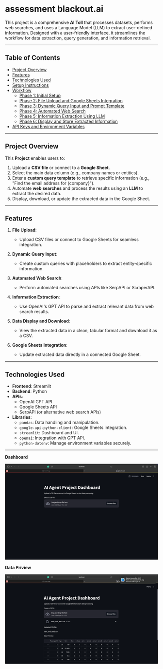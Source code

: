 # **assessment blackout.ai**

This project is a comprehensive **AI Toll** that processes datasets, performs web searches, and uses a Language Model (LLM) to extract user-defined information. Designed with a user-friendly interface, it streamlines the workflow for data extraction, query generation, and information retrieval. 

---

## **Table of Contents**

- [Project Overview](#project-overview)
- [Features](#features)
- [Technologies Used](#technologies-used)
- [Setup Instructions](#setup-instructions)
- [Workflow](#workflow)
  - [Phase 1: Initial Setup](#phase-1-initial-setup)
  - [Phase 2: File Upload and Google Sheets Integration](#phase-2-file-upload-and-google-sheets-integration)
  - [Phase 3: Dynamic Query Input and Prompt Template](#phase-3-dynamic-query-input-and-prompt-template)
  - [Phase 4: Automated Web Search](#phase-4-automated-web-search)
  - [Phase 5: Information Extraction Using LLM](#phase-5-information-extraction-using-llm)
  - [Phase 6: Display and Store Extracted Information](#phase-6-display-and-store-extracted-information)
- [API Keys and Environment Variables](#api-keys-and-environment-variables)


---

## **Project Overview**

This **Project** enables users to:
1. Upload a **CSV file** or connect to a **Google Sheet**.
2. Select the main data column (e.g., company names or entities).
3. Enter a **custom query template** to retrieve specific information (e.g., "Find the email address for {company}").
4. Automate **web searches** and process the results using an **LLM** to extract the desired data.
5. Display, download, or update the extracted data in the Google Sheet.

---

## **Features**

1. **File Upload**:
   - Upload CSV files or connect to Google Sheets for seamless integration.

2. **Dynamic Query Input**:
   - Create custom queries with placeholders to extract entity-specific information.

3. **Automated Web Search**:
   - Perform automated searches using APIs like SerpAPI or ScraperAPI.

4. **Information Extraction**:
   - Use OpenAI's GPT API to parse and extract relevant data from web search results.

5. **Data Display and Download**:
   - View the extracted data in a clean, tabular format and download it as a CSV.

6. **Google Sheets Integration**:
   - Update extracted data directly in a connected Google Sheet.

---

## **Technologies Used**

- **Frontend**: Streamlit
- **Backend**: Python
- **APIs**:
  - OpenAI GPT API
  - Google Sheets API
  - SerpAPI (or alternative web search APIs)
- **Libraries**:
  - `pandas`: Data handling and manipulation.
  - `google-api-python-client`: Google Sheets integration.
  - `streamlit`: Dashboard and UI.
  - `openai`: Integration with GPT API.
  - `python-dotenv`: Manage environment variables securely.

---


**Dashboard**

![image alt](https://github.com/vermayuvraj/assessment_blackOut.ai/blob/bdcceb1efb97b785b6c9a89c8977211023bd47db/2.jpg)

**Data Priview**

![image alt](https://github.com/vermayuvraj/assessment_blackOut.ai/blob/bdcceb1efb97b785b6c9a89c8977211023bd47db/1.jpg)

